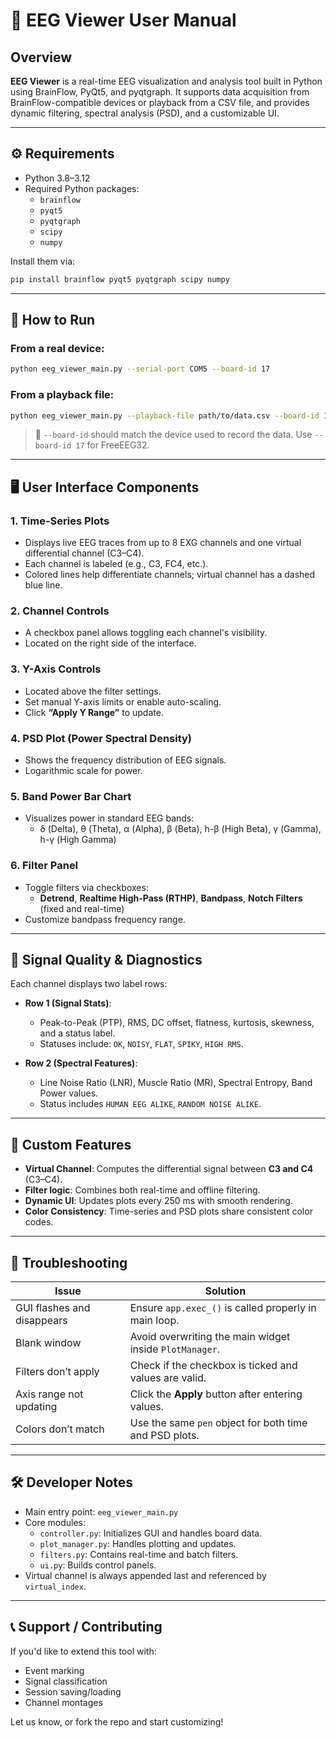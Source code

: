 # 🧠 EEG Viewer User Manual

## Overview

**EEG Viewer** is a real-time EEG visualization and analysis tool built in Python using BrainFlow, PyQt5, and pyqtgraph. It supports data acquisition from BrainFlow-compatible devices or playback from a CSV file, and provides dynamic filtering, spectral analysis (PSD), and a customizable UI.

---

## ⚙️ Requirements

- Python 3.8–3.12
- Required Python packages:
  - `brainflow`
  - `pyqt5`
  - `pyqtgraph`
  - `scipy`
  - `numpy`

Install them via:

```bash
pip install brainflow pyqt5 pyqtgraph scipy numpy
```

---

## 🚀 How to Run

### From a real device:
```bash
python eeg_viewer_main.py --serial-port COM5 --board-id 17
```

### From a playback file:
```bash
python eeg_viewer_main.py --playback-file path/to/data.csv --board-id 17
```

> 📌 `--board-id` should match the device used to record the data. Use `--board-id 17` for FreeEEG32.

---

## 🖥️ User Interface Components

### 1. **Time-Series Plots**
- Displays live EEG traces from up to 8 EXG channels and one virtual differential channel (C3–C4).
- Each channel is labeled (e.g., C3, FC4, etc.).
- Colored lines help differentiate channels; virtual channel has a dashed blue line.

### 2. **Channel Controls**
- A checkbox panel allows toggling each channel's visibility.
- Located on the right side of the interface.

### 3. **Y-Axis Controls**
- Located above the filter settings.
- Set manual Y-axis limits or enable auto-scaling.
- Click **“Apply Y Range”** to update.

### 4. **PSD Plot (Power Spectral Density)**
- Shows the frequency distribution of EEG signals.
- Logarithmic scale for power.

### 5. **Band Power Bar Chart**
- Visualizes power in standard EEG bands:
  - δ (Delta), θ (Theta), α (Alpha), β (Beta), h-β (High Beta), γ (Gamma), h-γ (High Gamma)

### 6. **Filter Panel**
- Toggle filters via checkboxes:
  - **Detrend**, **Realtime High-Pass (RTHP)**, **Bandpass**, **Notch Filters** (fixed and real-time)
- Customize bandpass frequency range.

---

## 🧪 Signal Quality & Diagnostics

Each channel displays two label rows:

- **Row 1 (Signal Stats)**:
  - Peak-to-Peak (PTP), RMS, DC offset, flatness, kurtosis, skewness, and a status label.
  - Statuses include: `OK`, `NOISY`, `FLAT`, `SPIKY`, `HIGH RMS`.

- **Row 2 (Spectral Features)**:
  - Line Noise Ratio (LNR), Muscle Ratio (MR), Spectral Entropy, Band Power values.
  - Status includes `HUMAN EEG ALIKE`, `RANDOM NOISE ALIKE`.

---

## 🧩 Custom Features

- **Virtual Channel**: Computes the differential signal between **C3 and C4** (C3–C4).
- **Filter logic**: Combines both real-time and offline filtering.
- **Dynamic UI**: Updates plots every 250 ms with smooth rendering.
- **Color Consistency**: Time-series and PSD plots share consistent color codes.

---

## 🧯 Troubleshooting

| Issue | Solution |
|-------|----------|
| GUI flashes and disappears | Ensure `app.exec_()` is called properly in main loop. |
| Blank window | Avoid overwriting the main widget inside `PlotManager`. |
| Filters don’t apply | Check if the checkbox is ticked and values are valid. |
| Axis range not updating | Click the **Apply** button after entering values. |
| Colors don’t match | Use the same `pen` object for both time and PSD plots. |

---

## 🛠️ Developer Notes

- Main entry point: `eeg_viewer_main.py`
- Core modules:
  - `controller.py`: Initializes GUI and handles board data.
  - `plot_manager.py`: Handles plotting and updates.
  - `filters.py`: Contains real-time and batch filters.
  - `ui.py`: Builds control panels.
- Virtual channel is always appended last and referenced by `virtual_index`.

---

## 📞 Support / Contributing

If you'd like to extend this tool with:

- Event marking
- Signal classification
- Session saving/loading
- Channel montages

Let us know, or fork the repo and start customizing!
